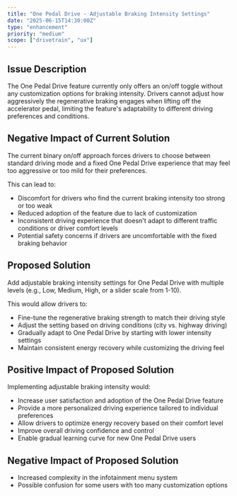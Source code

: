 ```yaml
---
title: "One Pedal Drive - Adjustable Braking Intensity Settings"
date: "2025-06-15T14:30:00Z"
type: "enhancement"
priority: "medium"
scope: ["drivetrain", "ux"]
---
```


## Issue Description

The One Pedal Drive feature currently only offers an on/off toggle without any customization options for braking intensity. Drivers cannot adjust how aggressively the regenerative braking engages when lifting off the accelerator pedal, limiting the feature's adaptability to different driving preferences and conditions.

## Negative Impact of Current Solution

The current binary on/off approach forces drivers to choose between standard driving mode and a fixed One Pedal Drive experience that may feel too aggressive or too mild for their preferences.

This can lead to:

- Discomfort for drivers who find the current braking intensity too strong or too weak
- Reduced adoption of the feature due to lack of customization
- Inconsistent driving experience that doesn't adapt to different traffic conditions or driver comfort levels
- Potential safety concerns if drivers are uncomfortable with the fixed braking behavior

## Proposed Solution

Add adjustable braking intensity settings for One Pedal Drive with multiple levels (e.g., Low, Medium, High, or a slider scale from 1-10).

This would allow drivers to:

- Fine-tune the regenerative braking strength to match their driving style
- Adjust the setting based on driving conditions (city vs. highway driving)
- Gradually adapt to One Pedal Drive by starting with lower intensity settings
- Maintain consistent energy recovery while customizing the driving feel

## Positive Impact of Proposed Solution

Implementing adjustable braking intensity would:

- Increase user satisfaction and adoption of the One Pedal Drive feature
- Provide a more personalized driving experience tailored to individual preferences
- Allow drivers to optimize energy recovery based on their comfort level
- Improve overall driving confidence and control
- Enable gradual learning curve for new One Pedal Drive users

## Negative Impact of Proposed Solution

- Increased complexity in the infotainment menu system
- Possible confusion for some users with too many customization options
